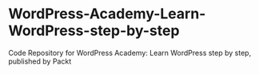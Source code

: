 


# WordPress-Academy-Learn-WordPress-step-by-step
Code Repository for WordPress Academy: Learn WordPress step by step, published by Packt
